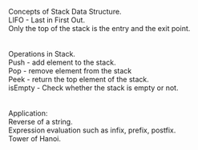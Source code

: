 Concepts of Stack Data Structure.\
  LIFO - Last in First Out.\
  Only the top of the stack is the entry and the exit point.\
  <br/>  
 Operations in Stack.\
    Push - add element to the stack.\
    Pop -  remove element from the stack\
    Peek - return the top element of the stack.\
    isEmpty - Check whether the stack is empty or not.\
    <br/>  
  Application:\
    Reverse of a string.\
    Expression evaluation such as infix, prefix, postfix.\
    Tower of Hanoi.
  
